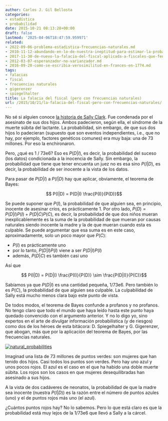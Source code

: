 ```yaml
---
author: Carlos J. Gil Bellosta
categories:
- estadística
- probabilidad
date: 2015-10-21 08:13:28+00:00
draft: false
lastmod: '2025-04-06T18:47:59.959971'
related:
- 2022-09-06-problema-estadistica-frecuencias-naturales.md
- 2010-11-12-abundando-en-lo-de-nuestra-ineptitud-para-estimar-la-probabilidad-condicionada.md
- 2017-11-30-de-nuevo-la-falacia-del-fiscal-aplicada-a-fiscales-que-fenecen.md
- 2012-03-07-esperanzador-no-varianzador.md
- 2016-09-28-como-se-escribia-verosimilitud-en-frances-en-1774.md
tags:
- falacias
- fiscal
- frecuencias naturales
- gigerenzer
- spiegelhalter
title: La falacia del fiscal (pero con frecuencias naturales)
url: /2015/10/21/la-falacia-del-fiscal-pero-con-frecuencias-naturales/
---
```


No sé si alguien conoce [la historia de Sally Clark](https://en.wikipedia.org/wiki/Sally_Clark). Fue condenada por el asesinato de sus dos hijos. Ambos padecieron, según ella, el síndrome de la muerte súbita del lactante. La probabilidad, sin embargo, de que sus dos hijos lo padecieran (supuesto que son eventos independientes, i.e., que no hay, por ejemplo, factores genéticos comunes) era muy baja: una de 73 millones. Por eso la enchironaron.

Pero, ¿qué es 1 / 73e6? Eso es $P(D|I)$, es decir, la probabilidad del suceso (los datos) condicionada a la inocencia de Sally. Sin embargo, la probabilidad que tiene que tener encuenta un juez no es esa sino $P(I|D)$, es decir, la probabilidad de ser inocente a la vista de los datos.

Para pasar de $P(D|I)$ a $P(I|D)$ hay que aplicar, obviamente, el teorema de Bayes:

$$ P(I|D) = P(D|I) \frac{P(I)}{P(D)}$$

Se puede suponer que $P(I)$, la probabilidad de que alguien sea, en principio, inocente de asesinar críos, es prácticamente 1. Por otro lado, $P(D) = P(D|I) P(I) + P(D|C) P(C)$, es decir, la probabilidad de que dos niños mueran inexplicablemente es la suma de la probabilidad de que mueran por causas naturales siendo inocente la madre y la de que mueran cuando esta es culpable. Se puede argumentar que esa suma es en este caso, aproximadamente, solo un poco mayor que $P(C)$:

* $P(I)$ es prácticamente uno
* por lo tanto, $P(D|I) P(I)$ viene a ser $P(D|I) P(I)$
* además, $P(D|C)$ es también casi uno

Así que

$$ P(I|D) = P(D|I) \frac{P(I)}{P(D)} \sim \frac{P(D|I)}{P(C)}$$

Sabíamos ya que $P(D|I)$ es una cantidad pequeña, 1/73e6. Pero también lo es $P(C)$, la probabilidad de que alguien sea culpable. La culpabilidad de Sally está mucho menos clara bajo este punto de vista.

De todos modos, el teorema de Bayes confunde a profanos y no profanos. No tengo claro que todo el mundo que haya leído hasta este punto haya quedado convencido con el argumento anterior. Y no lo digo yo, sino expertos en el arte de divulgar información probabilística (y de riesgos) como dos de los héroes de esta bitácora: D. Spiegelhalter y G. Gigerenzer, que abogan, más que por la aplicación del teorema de Bayes, por las frecuencias naturales.

[![natural_probabilities](/wp-uploads/2015/10/natural_probabilities.png#center)
](/wp-uploads/2015/10/natural_probabilities.png#center)

Imaginad una lista de 73 millones de puntos verdes: son mujeres que han tenido dos hijos. Casi todos los puntos son verdes. Pero hay uno azul y unos pocos rojos. El azul es el caso en el que ha habido una doble muerte súbita. Los rojos son los casos en que mujeres desequilibradas han asesinado a sus hijos.

A la vista de dos cadáveres de neonatos, la probabilidad de que la madre sea inocente (nuestra $P(I|D)$) es la razón entre el número de puntos azules (uno) y el de puntos rojos más uno (el azul).

¿Cuántos puntos rojos hay? No lo sabemos. Pero lo que está claro es que la probabilidad está muy lejos de la 1/73e6 que llevó a Sally a la cárcel.